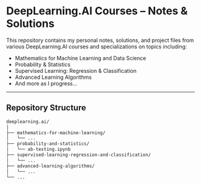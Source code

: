 # DeepLearning.AI Courses – Notes & Solutions

This repository contains my personal notes, solutions, and project files from various DeepLearning.AI courses and specializations on topics including:

- Mathematics for Machine Learning and Data Science  
- Probability & Statistics  
- Supervised Learning: Regression & Classification  
- Advanced Learning Algorithms  
- And more as I progress...

---

## Repository Structure

```bash
deeplearning.ai/
│
├── mathematics-for-machine-learning/
│   └── ...
├── probability-and-statistics/
│   └── ab-testing.ipynb
├── supervised-learning-regression-and-classification/
│   └── ...
├── advanced-learning-algorithms/
│   └── ...
└── ...
